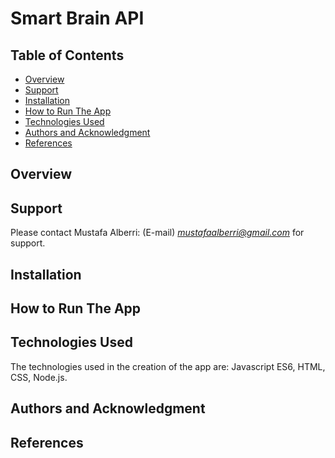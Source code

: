 # Smart Brain API

## Table of Contents

* [Overview](#overview)
* [Support](#support)
* [Installation](#installation)
* [How to Run The App](#how-to-run-the-app)
* [Technologies Used](#technologies-used)
* [Authors and Acknowledgment](#authors-and-acknowledgment)
* [References](#references)

## Overview

## Support
Please contact Mustafa Alberri: (E-mail) *mustafaalberri@gmail.com* for support.

## Installation

## How to Run The App

## Technologies Used
The technologies used in the creation of the app are: Javascript ES6, HTML, CSS, Node.js.

## Authors and Acknowledgment

## References

